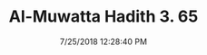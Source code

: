 ---
title        : "Al-Muwatta Hadith 3. 65"
date         : 7/25/2018 12:28:40 PM
draft        : false
type         : "hadith"
layout       : "hadith"
BookCode     : "AMH"
VolumeNumber : "3"
HadithNumber : "65"
categories  :  ["Prayer - What to Do if through Forgetfulness One Says the Taslim after Two Rakas"]
---